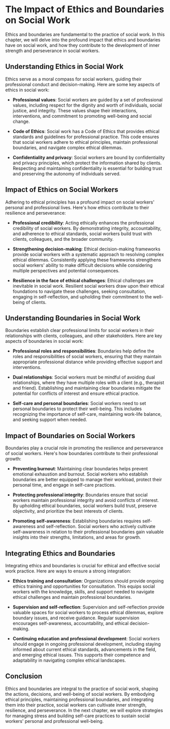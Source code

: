 The Impact of Ethics and Boundaries on Social Work
=============================================================

Ethics and boundaries are fundamental to the practice of social work. In this chapter, we will delve into the profound impact that ethics and boundaries have on social work, and how they contribute to the development of inner strength and perseverance in social workers.

Understanding Ethics in Social Work
-----------------------------------

Ethics serve as a moral compass for social workers, guiding their professional conduct and decision-making. Here are some key aspects of ethics in social work:

* **Professional values**: Social workers are guided by a set of professional values, including respect for the dignity and worth of individuals, social justice, and integrity. These values shape their interactions, interventions, and commitment to promoting well-being and social change.

* **Code of Ethics**: Social work has a Code of Ethics that provides ethical standards and guidelines for professional practice. This code ensures that social workers adhere to ethical principles, maintain professional boundaries, and navigate complex ethical dilemmas.

* **Confidentiality and privacy**: Social workers are bound by confidentiality and privacy principles, which protect the information shared by clients. Respecting and maintaining confidentiality is essential for building trust and preserving the autonomy of individuals served.

Impact of Ethics on Social Workers
----------------------------------

Adhering to ethical principles has a profound impact on social workers' personal and professional lives. Here's how ethics contribute to their resilience and perseverance:

* **Professional credibility**: Acting ethically enhances the professional credibility of social workers. By demonstrating integrity, accountability, and adherence to ethical standards, social workers build trust with clients, colleagues, and the broader community.

* **Strengthening decision-making**: Ethical decision-making frameworks provide social workers with a systematic approach to resolving complex ethical dilemmas. Consistently applying these frameworks strengthens social workers' ability to make difficult decisions while considering multiple perspectives and potential consequences.

* **Resilience in the face of ethical challenges**: Ethical challenges are inevitable in social work. Resilient social workers draw upon their ethical foundations to navigate these challenges, seeking consultation, engaging in self-reflection, and upholding their commitment to the well-being of clients.

Understanding Boundaries in Social Work
---------------------------------------

Boundaries establish clear professional limits for social workers in their relationships with clients, colleagues, and other stakeholders. Here are key aspects of boundaries in social work:

* **Professional roles and responsibilities**: Boundaries help define the roles and responsibilities of social workers, ensuring that they maintain appropriate professional distance while providing effective support and interventions.

* **Dual relationships**: Social workers must be mindful of avoiding dual relationships, where they have multiple roles with a client (e.g., therapist and friend). Establishing and maintaining clear boundaries mitigate the potential for conflicts of interest and ensure ethical practice.

* **Self-care and personal boundaries**: Social workers need to set personal boundaries to protect their well-being. This includes recognizing the importance of self-care, maintaining work-life balance, and seeking support when needed.

Impact of Boundaries on Social Workers
--------------------------------------

Boundaries play a crucial role in promoting the resilience and perseverance of social workers. Here's how boundaries contribute to their professional growth:

* **Preventing burnout**: Maintaining clear boundaries helps prevent emotional exhaustion and burnout. Social workers who establish boundaries are better equipped to manage their workload, protect their personal time, and engage in self-care practices.

* **Protecting professional integrity**: Boundaries ensure that social workers maintain professional integrity and avoid conflicts of interest. By upholding ethical boundaries, social workers build trust, preserve objectivity, and prioritize the best interests of clients.

* **Promoting self-awareness**: Establishing boundaries requires self-awareness and self-reflection. Social workers who actively cultivate self-awareness in relation to their professional boundaries gain valuable insights into their strengths, limitations, and areas for growth.

Integrating Ethics and Boundaries
---------------------------------

Integrating ethics and boundaries is crucial for ethical and effective social work practice. Here are ways to ensure a strong integration:

* **Ethics training and consultation**: Organizations should provide ongoing ethics training and opportunities for consultation. This equips social workers with the knowledge, skills, and support needed to navigate ethical challenges and maintain professional boundaries.

* **Supervision and self-reflection**: Supervision and self-reflection provide valuable spaces for social workers to process ethical dilemmas, explore boundary issues, and receive guidance. Regular supervision encourages self-awareness, accountability, and ethical decision-making.

* **Continuing education and professional development**: Social workers should engage in ongoing professional development, including staying informed about current ethical standards, advancements in the field, and emerging ethical issues. This supports their competence and adaptability in navigating complex ethical landscapes.

Conclusion
----------

Ethics and boundaries are integral to the practice of social work, shaping the actions, decisions, and well-being of social workers. By embodying ethical principles, maintaining professional boundaries, and integrating them into their practice, social workers can cultivate inner strength, resilience, and perseverance. In the next chapter, we will explore strategies for managing stress and building self-care practices to sustain social workers' personal and professional well-being.
